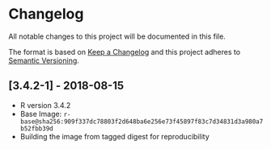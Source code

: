 # Changelog

All notable changes to this project will be documented in this file.

The format is based on [Keep a Changelog](http://keepachangelog.com/en/1.0.0/)
and this project adheres to [Semantic Versioning](http://semver.org/spec/v2.0.0.html).

## [3.4.2-1] - 2018-08-15

- R version 3.4.2
- Base Image: `r-base@sha256:909f337dc78803f2d648ba6e256e73f45897f83c7d34831d3a980a7b52fbb39d`
- Building the image from tagged digest for reproducibility
